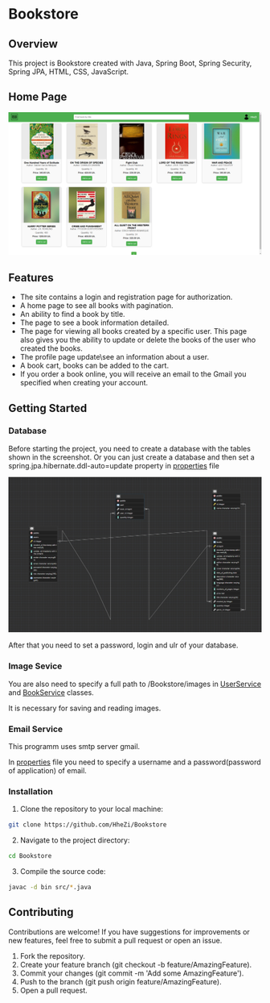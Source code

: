 # Bookstore

## Overview
This project is Bookstore created with Java, Spring Boot, Spring Security, Spring JPA, HTML, CSS, JavaScript.

## Home Page
![alt text](image.png)

## Features
* The site contains a login and registration page for authorization.
* A home page to see all books with pagination.
* An ability to find a book by title. 
* The page to see a book information detailed.
* The page for viewing all books created by a specific user. This page also gives you the ability to update or delete the books of the user who created the books.
* The profile page update\see an information about a user.
* A book cart, books can be added to the cart.
* If you order a book online, you will receive an email to the Gmail you specified when creating your account.

## Getting Started 

### Database 

Before starting the project, you need to create a database with the tables shown in the screenshot. Or you can just create a database and then set a spring.jpa.hibernate.ddl-auto=update property in [properties](src/main/resources/application.properties) file

![alt text](image-1.png)

After that you need to set a password, login and ulr of your database.

### Image Sevice 

You are also need to specify a full path to /Bookstore/images in [UserService](src/main/java/com/bookstore/service/UserService.java) and [BookService](src/main/java/com/bookstore/service/BookService.java) classes.

It is necessary for saving and reading images.

### Email Service 

This programm uses smtp server gmail. 

In [properties](src/main/resources/application.properties) file you need to specify a username and a password(password of application) of email.

### Installation

1. Clone the repository to your local machine:

```bash
git clone https://github.com/HheZi/Bookstore
```

2. Navigate to the project directory:

```bash
cd Bookstore
```

3. Compile the source code:

```bash
javac -d bin src/*.java
```

## Contributing

Contributions are welcome! If you have suggestions for improvements or new features, feel free to submit a pull request or open an issue.

1. Fork the repository.
2. Create your feature branch (git checkout -b feature/AmazingFeature).
3. Commit your changes (git commit -m 'Add some AmazingFeature').
4. Push to the branch (git push origin feature/AmazingFeature).
5. Open a pull request.